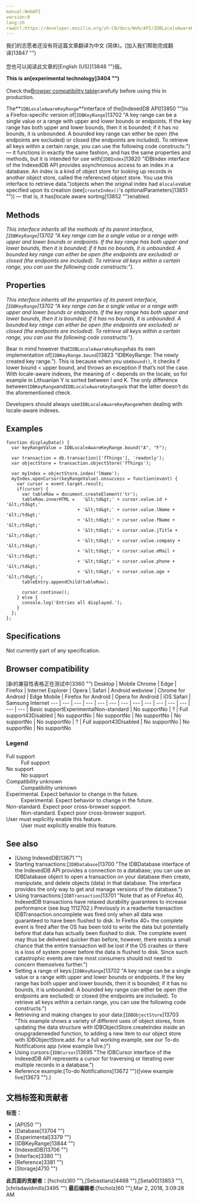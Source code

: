 ```yaml
---
manual:WebAPI
version:0
lang:zh
rawUrl:https://developer.mozilla.org/zh-CN/docs/Web/API/IDBLocaleAwareKeyRange
---
```




<bdi>我们的志愿者还没有将这篇文章翻译为<bdi>中文 (简体)</bdi>。[加入我们帮助完成翻译]13847 "")<br></br>您也可以阅读此文章的[English (US)]13848 "")版。</bdi>






**This is an[experimental technology]3404 "")**<br></br>Check the[Browser compatibility table](%2824#Browser_compatibility "")carefully before using this in production.





The**`IDBLocaleAwareKeyRange`**interface of the[IndexedDB API]13850 "")is a Firefox-specific version of[`IDBKeyRange`]13702 "A key range can be a single value or a range with upper and lower bounds or endpoints. If the key range has both upper and lower bounds, then it is bounded; if it has no bounds, it is unbounded. A bounded key range can either be open (the endpoints are excluded) or closed (the endpoints are included). To retrieve all keys within a certain range, you can use the following code constructs:")— it functions in exactly the same fashion, and has the same properties and methods, but it is intended for use with[`IDBIndex`]13820 "IDBIndex interface of the IndexedDB API provides asynchronous access to an index in a database. An index is a kind of object store for looking up records in another object store, called the referenced object store. You use this interface to retrieve data.")objects when the original index had a`locale`value specified upon its creation (see[`createIndex()`&#39;s optionalParameters]13851 "")) — that is, it has[locale aware sorting]13852 "")enabled.


## Methods<a name="Methods"></a>


<em>This interface inherits all the methods of its parent interface,[`IDBKeyRange`]13702 "A key range can be a single value or a range with upper and lower bounds or endpoints. If the key range has both upper and lower bounds, then it is bounded; if it has no bounds, it is unbounded. A bounded key range can either be open (the endpoints are excluded) or closed (the endpoints are included). To retrieve all keys within a certain range, you can use the following code constructs:").</em>


## Properties<a name="Properties"></a>


<em>This interface inherits all the properties of its parent interface,[`IDBKeyRange`]13702 "A key range can be a single value or a range with upper and lower bounds or endpoints. If the key range has both upper and lower bounds, then it is bounded; if it has no bounds, it is unbounded. A bounded key range can either be open (the endpoints are excluded) or closed (the endpoints are included). To retrieve all keys within a certain range, you can use the following code constructs:").</em>



Bear in mind however that`IDBLocaleAwareKeyRange`has its own implementation of[`IDBKeyRange.bound`]13823 "IDBKeyRange: The newly created key range."). This is because when you use`bound()`, it checks if lower bound &lt; upper bound, and throws an exception if that’s not the case. With locale-aware indexes, the meaning of &lt; depends on the locale, so for example in Lithuanian Y is sorted between I and K. The only difference between`IDBKeyRange`and`IDBLocaleAwareKeyRange`is that the latter doesn’t do the aforementioned check.



Developers should always use`IDBLocaleAwareKeyRange`when dealing with locale-aware indexes.


## Examples<a name="Examples"></a>

```
function displayData() {
  var keyRangeValue = IDBLocaleAwareKeyRange.bound("A", "F");

  var transaction = db.transaction(['fThings'], 'readonly');
  var objectStore = transaction.objectStore('fThings');

  var myIndex = objectStore.index('lName');
  myIndex.openCursor(keyRangeValue).onsuccess = function(event) {
    var cursor = event.target.result;
    if(cursor) {
      var tableRow = document.createElement('tr');
      tableRow.innerHTML =   '&lt;td&gt;' + cursor.value.id + '&lt;/td&gt;'
                           + '&lt;td&gt;' + cursor.value.lName + '&lt;/td&gt;'
                           + '&lt;td&gt;' + cursor.value.fName + '&lt;/td&gt;'
                           + '&lt;td&gt;' + cursor.value.jTitle + '&lt;/td&gt;'
                           + '&lt;td&gt;' + cursor.value.company + '&lt;/td&gt;'
                           + '&lt;td&gt;' + cursor.value.eMail + '&lt;/td&gt;'
                           + '&lt;td&gt;' + cursor.value.phone + '&lt;/td&gt;'
                           + '&lt;td&gt;' + cursor.value.age + '&lt;/td&gt;';
      tableEntry.appendChild(tableRow);  

      cursor.continue();
    } else {
      console.log('Entries all displayed.');    
    }
  };
};
```

## Specifications<a name="Specifications"></a>


Not currently part of any specification.


## Browser compatibility<a name="Browser_compatibility"></a>
[新的兼容性表格正在测试中<i></i>]3360 "")
<abbr>Desktop<i></i></abbr> | <abbr>Mobile<i></i></abbr> 
<abbr>Chrome<i></i></abbr> | <abbr>Edge<i></i></abbr> | <abbr>Firefox<i></i></abbr> | <abbr>Internet Explorer<i></i></abbr> | <abbr>Opera<i></i></abbr> | <abbr>Safari<i></i></abbr> | <abbr>Android webview<i></i></abbr> | <abbr>Chrome for Android<i></i></abbr> | <abbr>Edge Mobile<i></i></abbr> | <abbr>Firefox for Android<i></i></abbr> | <abbr>Opera for Android<i></i></abbr> | <abbr>iOS Safari<i></i></abbr> | <abbr>Samsung Internet<i></i></abbr> 
 ---  |  ---  |  ---  |  ---  |  ---  |  ---  |  ---  |  ---  |  ---  |  ---  |  ---  |  ---  |  ---  |  ---  | 
Basic support<abbr>Experimental<i></i></abbr><abbr>Non-standard<i></i></abbr> | <abbr>No support</abbr>No | <abbr>?</abbr> | <abbr>Full support</abbr>43<abbr>Disabled<i></i></abbr> | <abbr>No support</abbr>No | <abbr>No support</abbr>No | <abbr>No support</abbr>No | <abbr>No support</abbr>No | <abbr>No support</abbr>No | <abbr>?</abbr> | <abbr>Full support</abbr>43<abbr>Disabled<i></i></abbr> | <abbr>No support</abbr>No | <abbr>No support</abbr>No | <abbr>No support</abbr>No 


### Legend<a name="Legend"></a>
<dl><dt><abbr>Full support</abbr></dt><dd>Full support</dd><dt><abbr>No support</abbr></dt><dd>No support</dd><dt><abbr>Compatibility unknown</abbr></dt><dd>Compatibility unknown</dd><dt><abbr>Experimental. Expect behavior to change in the future.<i></i></abbr></dt><dd>Experimental. Expect behavior to change in the future.</dd><dt><abbr>Non-standard. Expect poor cross-browser support.<i></i></abbr></dt><dd>Non-standard. Expect poor cross-browser support.</dd><dt><abbr>User must explicitly enable this feature.<i></i></abbr></dt><dd>User must explicitly enable this feature.</dd></dl>


## See also<a name="See_also"></a>

* [Using IndexedDB]13671 "")
* Starting transactions:[`IDBDatabase`]13700 "The IDBDatabase interface of the IndexedDB API provides a connection to a database; you can use an IDBDatabase object to open a transaction on your database then create, manipulate, and delete objects (data) in that database. The interface provides the only way to get and manage versions of the database.")
* Using transactions:[`IDBTransaction`]13701 "Note that as of Firefox 40, IndexedDB transactions have relaxed durability guarantees to increase performance (see bug 1112702.) Previously in a readwrite transaction IDBTransaction.oncomplete was fired only when all data was guaranteed to have been flushed to disk. In Firefox 40+ the complete event is fired after the OS has been told to write the data but potentially before that data has actually been flushed to disk. The complete event may thus be delivered quicker than before, however, there exists a small chance that the entire transaction will be lost if the OS crashes or there is a loss of system power before the data is flushed to disk. Since such catastrophic events are rare most consumers should not need to concern themselves further.")
* Setting a range of keys:[`IDBKeyRange`]13702 "A key range can be a single value or a range with upper and lower bounds or endpoints. If the key range has both upper and lower bounds, then it is bounded; if it has no bounds, it is unbounded. A bounded key range can either be open (the endpoints are excluded) or closed (the endpoints are included). To retrieve all keys within a certain range, you can use the following code constructs:")
* Retrieving and making changes to your data:[`IDBObjectStore`]13703 "This example shows a variety of different uses of object stores, from updating the data structure with IDBObjectStore.createIndex inside an onupgradeneeded function, to adding a new item to our object store with IDBObjectStore.add. For a full working example, see our To-do Notifications app (view example live.)")
* Using cursors:[`IDBCursor`]13695 "The IDBCursor interface of the IndexedDB API represents a cursor for traversing or iterating over multiple records in a database.")
* Reference example:[To-do Notifications]13672 "")([view example live]13673 "").)



## 文档标签和贡献者
**标签：**
* [API]50 "")
* [Database]13704 "")
* [Experimental]3379 "")
* [IDBKeyRange]13844 "")
* [IndexedDB]13706 "")
* [Interface]3380 "")
* [Reference]3381 "")
* [Storage]4710 "")

**此页面的贡献者：**[fscholz]60 ""),[Sebastianz]4468 ""),[Seta00]13853 ""),[chrisdavidmills]3495 "")
**最后编辑者:**[fscholz]60 ""),<time>Mar 2, 2018, 3:09:28 AM</time>


